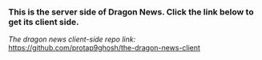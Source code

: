 ### This is the server side of Dragon News. Click the link below to get its client side.

_The dragon news client-side repo link:_ https://github.com/protap9ghosh/the-dragon-news-client
